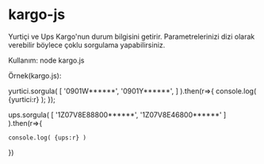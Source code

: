 # kargo-js
Yurtiçi ve Ups Kargo'nun durum bilgisini getirir. Parametrelerinizi dizi olarak verebilir böylece çoklu sorgulama yapabilirsiniz.

Kullanım:
node kargo.js

Örnek(kargo.js):



yurtici.sorgula(
    [
        '0901W******',
        '0901Y******',
    ]
).then(r=>{
    console.log( {yurtici:r} );
});


ups.sorgula(
    [
        '1Z07V8E88800******', 
        '1Z07V8E46800******'
    ]
    ).then(r=>{

    console.log( {ups:r} )
})

